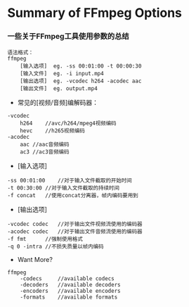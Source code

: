 # Summary of FFmpeg Options
### 一些关于FFmpeg工具使用参数的总结
```
语法格式：
ffmpeg 
	[输入选项]	eg. -ss 00:01:00 -t 00:00:30
	[输入文件]	eg. -i input.mp4
	[输出选项]	eg. -vcodec h264 -acodec aac
	[输出文件]	eg. output.mp4
```

* 常见的[视频/音频]编解码器：
```
-vcodec 
	h264	//avc/h264/mpeg4视频编码
	hevc	//h265视频编码
-acodec
	aac	//aac音频编码
	ac3	//ac3音频编码
```

* [输入选项]
```
-ss 00:01:00	//对于输入文件截取的开始时间
-t 00:30:00	//对于输入文件截取的持续时间
-f concat	//使用concat分离器，帧内编码要用到
```

* [输出选项]
```
-vcodec codec	//对于输出文件视频流使用的编码器
-acodec codec	//对于输出文件音频流使用的编码器
-f fmt		//强制使用格式
-q 0 -intra	//不损失质量以帧内编码
```

* Want More?
```
ffmpeg
	-codecs		//available codecs
	-decoders	//available decoders
	-encoders	//available encoders
	-formats	//available formats
```
